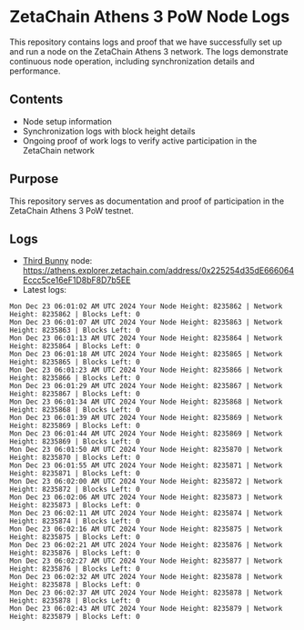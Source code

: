 # ZetaChain Athens 3 PoW Node Logs
This repository contains logs and proof that we have successfully set up and run a node on the ZetaChain Athens 3 network. The logs demonstrate continuous node operation, including synchronization details and performance.

## Contents
- Node setup information
- Synchronization logs with block height details
- Ongoing proof of work logs to verify active participation in the ZetaChain network

## Purpose
This repository serves as documentation and proof of participation in the ZetaChain Athens 3 PoW testnet.

## Logs

- [Third Bunny](https://thirdbunny.xyz/) node: https://athens.explorer.zetachain.com/address/0x225254d35dE666064Eccc5ce16eF1D8bF8D7b5EE
- Latest logs:
```
Mon Dec 23 06:01:02 AM UTC 2024 Your Node Height: 8235862 | Network Height: 8235862 | Blocks Left: 0
Mon Dec 23 06:01:07 AM UTC 2024 Your Node Height: 8235863 | Network Height: 8235863 | Blocks Left: 0
Mon Dec 23 06:01:13 AM UTC 2024 Your Node Height: 8235864 | Network Height: 8235864 | Blocks Left: 0
Mon Dec 23 06:01:18 AM UTC 2024 Your Node Height: 8235865 | Network Height: 8235865 | Blocks Left: 0
Mon Dec 23 06:01:23 AM UTC 2024 Your Node Height: 8235866 | Network Height: 8235866 | Blocks Left: 0
Mon Dec 23 06:01:29 AM UTC 2024 Your Node Height: 8235867 | Network Height: 8235867 | Blocks Left: 0
Mon Dec 23 06:01:34 AM UTC 2024 Your Node Height: 8235868 | Network Height: 8235868 | Blocks Left: 0
Mon Dec 23 06:01:39 AM UTC 2024 Your Node Height: 8235869 | Network Height: 8235869 | Blocks Left: 0
Mon Dec 23 06:01:44 AM UTC 2024 Your Node Height: 8235869 | Network Height: 8235869 | Blocks Left: 0
Mon Dec 23 06:01:50 AM UTC 2024 Your Node Height: 8235870 | Network Height: 8235870 | Blocks Left: 0
Mon Dec 23 06:01:55 AM UTC 2024 Your Node Height: 8235871 | Network Height: 8235871 | Blocks Left: 0
Mon Dec 23 06:02:00 AM UTC 2024 Your Node Height: 8235872 | Network Height: 8235872 | Blocks Left: 0
Mon Dec 23 06:02:06 AM UTC 2024 Your Node Height: 8235873 | Network Height: 8235873 | Blocks Left: 0
Mon Dec 23 06:02:11 AM UTC 2024 Your Node Height: 8235874 | Network Height: 8235874 | Blocks Left: 0
Mon Dec 23 06:02:16 AM UTC 2024 Your Node Height: 8235875 | Network Height: 8235875 | Blocks Left: 0
Mon Dec 23 06:02:21 AM UTC 2024 Your Node Height: 8235876 | Network Height: 8235876 | Blocks Left: 0
Mon Dec 23 06:02:27 AM UTC 2024 Your Node Height: 8235877 | Network Height: 8235876 | Blocks Left: 0
Mon Dec 23 06:02:32 AM UTC 2024 Your Node Height: 8235878 | Network Height: 8235878 | Blocks Left: 0
Mon Dec 23 06:02:37 AM UTC 2024 Your Node Height: 8235878 | Network Height: 8235878 | Blocks Left: 0
Mon Dec 23 06:02:43 AM UTC 2024 Your Node Height: 8235879 | Network Height: 8235879 | Blocks Left: 0
```
